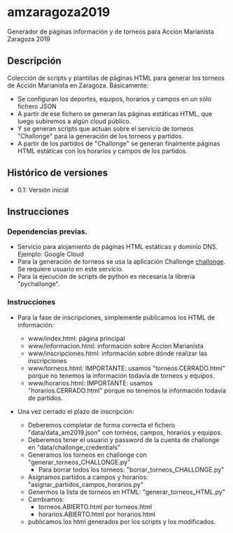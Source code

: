 # amzaragoza2019

Generador de páginas información y de torneos para Accion Marianista Zaragoza 2019

## Descripción

Colección de scripts y plantillas de páginas HTML para generar los torneos de Acción Marianista en Zaragoza.
Básicamente:
* Se configuran los deportes, equipos, horarios y campos en un sólo fichero JSON
* A partir de ese fichero se generan las páginas estáticas HTML, que luego subiremos a algún cloud público.
* Y se generan scripts que actuan sobre el servicio de torneos "Challonge" para la generación de los torneos y partidos.
* A partir de los partidos de "Challonge" se generan finalmente páginas HTML estáticas con los horarios y campos de los partidos.

## Histórico de versiones

* 0.1: Versión inicial

## Instrucciones

### Dependencias previas.

* Servicio para alojamiento de páginas HTML estáticas y dominio DNS. Ejemplo: Google Cloud
* Para la generación de torneos se usa la aplicación Challonge [challonge](https://challonge.com). Se requiere usuario en este servicio.
* Para la ejecución de scripts de python es necesaria la librería "pychallonge".

### Instrucciones

* Para la fase de inscripciones, simplemente publicamos los HTML de información:
    * www/index.html: página principal
    * www/informacion.html: información sobre Accion Marianista
    * www/inscripciones.html: información sobre dónde realizar las inscripciones
    * www/torneos.html: IMPORTANTE: usamos "torneos.CERRADO.html" porque no tenemos la información todavía de torneos y equipos.
    * www/horarios.html: IMPORTANTE: usamos "horarios.CERRADO.html" porque no tenemos la información todavía de partidos.

* Una vez cerrado el plazo de inscripción:
    * Deberemos completar de forma correcta el fichero "data/data_am2019.json" con torneos, campos, horarios y equipos.
    * Deberemos tener el usuario y password de la cuenta de challonge en "data/challonge_credentials"
    * Generamos los torneos en challonge con "generar_torneos_CHALLONGE.py"
        * Para borrar todos los torneos: "borrar_torneos_CHALLONGE.py"
    * Asignamos partidos a campos y horarios: "asignar_partidos_campos_horarios.py"
    * Genermos la lista de torneos en HTML: "generar_torneos_HTML.py"
    * Cambiamos:
        * torneos.ABIERTO.html por torneos.html
        * horarios.ABIERTO.html por horarios.html
    * publicamos los html generados por los scripts y los modificados.




